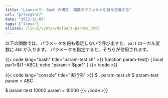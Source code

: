 ```yaml
---
title: "Linuxメモ: Bash の構文: 関数のデフォルト引数を定義する"
url: "p/7ovg5nr/"
date: "2012-12-09"
tags: ["linux"]
aliases: /linux/syntax/default-params.html
---
```


以下の関数では、パラメータを何も指定しないで呼び出すと、`par1` ローカル変数に `ABC` が入ります。
パラメータを指定すると、そちらが使用されます。

{{< code lang="bash" title="param-test.sh" >}}
function param-test() {
  local par1=${1:-ABC};
  echo "param = $par1"
}
{{< /code >}}

{{< code lang="console" title="実行例" >}}
$ . param-test.sh
$ param-test
param = ABC

$ param-test 10000
param = 10000
{{< /code >}}
